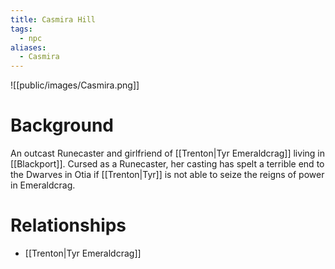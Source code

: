 ```yaml
---
title: Casmira Hill
tags:
  - npc
aliases:
  - Casmira
---
```


![[public/images/Casmira.png]]
# Background
An outcast Runecaster and girlfriend of [[Trenton|Tyr Emeraldcrag]] living in [[Blackport]]. Cursed as a Runecaster, her casting has spelt a terrible end to the Dwarves in Otia if [[Trenton|Tyr]] is not able to seize the reigns of power in Emeraldcrag.

# Relationships
* [[Trenton|Tyr Emeraldcrag]]